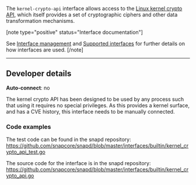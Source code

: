 The `kernel-crypto-api` interface allows access to the [Linux kernel crypto API](https://www.kernel.org/doc/html/v4.11/crypto/index.html), which itself provides a set of cryptographic ciphers and other data transformation mechanisms.

[note type="positive" status="Interface documentation"]

See [Interface management](/t/interface-management/6154) and [Supported interfaces](/t/supported-interfaces/7744) for further details on how interfaces are used.
[/note]

---

<h2 id='heading--dev-details'>Developer details </h2>

**Auto-connect**: no

The kernel crypto API has been designed to be used by any process such that using it requires no special privileges. As this provides a kernel surface, and has a CVE history, this interface needs to be manually connected.


### Code examples

The test code can be found in the snapd repository: https://github.com/snapcore/snapd/blob/master/interfaces/builtin/kernel_crypto_api_test.go

The source code for the interface is in the snapd repository: https://github.com/snapcore/snapd/blob/master/interfaces/builtin/kernel_crypto_api.go